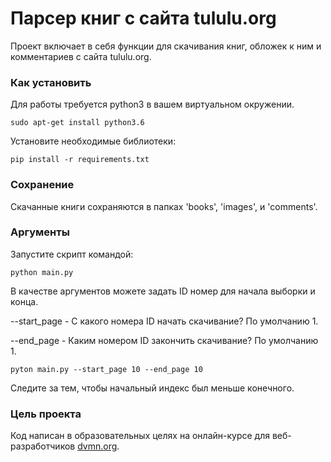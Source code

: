 # Парсер книг с сайта tululu.org

Проект включает в себя функции для скачивания книг, обложек к ним и комментариев с сайта tululu.org.

### Как установить

Для работы требуется python3 в вашем виртуальном окружении.

```
sudo apt-get install python3.6
```

Установите необходимые библиотеки:

```
pip install -r requirements.txt
```

### Сохранение

Скачанные книги сохраняются в папках 'books', 'images', и 'comments'.


### Аргументы

Запустите скрипт командой:

```
python main.py
```


В качестве аргументов можете задать ID номер для начала выборки и конца.

--start_page - С какого номера  ID начать скачивание? По умолчанию 1.

--end_page - Каким номером  ID закончить скачивание? По умолчанию 1.


```
pyton main.py --start_page 10 --end_page 10
```

Следите за тем, чтобы начальный индекс был меньше конечного.

### Цель проекта

Код написан в образовательных целях на онлайн-курсе для веб-разработчиков [dvmn.org](https://dvmn.org/).